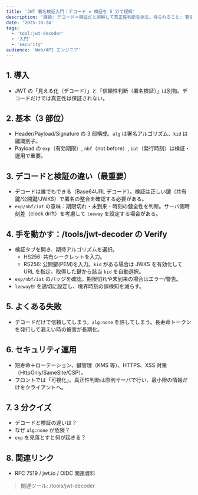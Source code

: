 ```yaml
---
title: 'JWT 署名検証入門：デコード ≠ 検証を 5 分で理解'
description: '課題: デコード＝検証だと誤解して真正性判断を誤る。得られること: 署名検証の手順・期限系の扱い。'
date: '2025-10-24'
tags:
  - 'tool:jwt-decoder'
  - '入門'
  - 'security'
audience: 'Web/API エンジニア'
---
```


## 1. 導入

- JWT の「見える化（デコード）」と「信頼性判断（署名検証）」は別物。デコードだけでは真正性は保証されない。

## 2. 基本（3 部位）

- Header/Payload/Signature の 3 部構成。`alg` は署名アルゴリズム、`kid` は鍵識別子。
- Payload の `exp`（有効期限）, `nbf`（not before）, `iat`（発行時刻）は検証・運用で重要。

## 3. デコードと検証の違い（最重要）

- デコードは誰でもできる（Base64URL デコード）。検証は正しい鍵（共有鍵/公開鍵/JWKS）で署名の整合を確認する必要がある。
- `exp/nbf/iat` の意味：期限切れ・未到来・時刻の健全性を判断。サーバ側時刻差（clock drift）を考慮して `leeway` を設定する場合がある。

## 4. 手を動かす：/tools/jwt-decoder の Verify

- 検証タブを開き、期待アルゴリズムを選択。
  - HS256: 共有シークレットを入力。
  - RS256: 公開鍵(PEM)を入力。`kid` がある場合は JWKS を有効化して URL を指定。取得した鍵から該当 `kid` を自動選択。
- `exp/nbf/iat` のバッジを確認。期限切れや未到来の場合はエラー/警告。
- `leeway秒` を適切に設定し、境界時刻の誤検知を減らす。

## 5. よくある失敗

- デコードだけで信頼してしまう。`alg:none` を許してしまう。長寿命トークンを発行して漏えい時の被害が長期化。

## 6. セキュリティ運用

- 短寿命＋ローテーション、鍵管理（KMS 等）、HTTPS、XSS 対策（HttpOnly/SameSite/CSP）。
- フロントでは「可視化」。真正性判断は原則サーバで行い、最小限の情報だけをクライアントへ。

## 7. 3 分クイズ

- デコードと検証の違いは？
- なぜ `alg:none` が危険？
- `exp` を見落とすと何が起きる？

## 8. 関連リンク

- RFC 7519 / jwt.io / OIDC 関連資料

> 関連ツール: /tools/jwt-decoder
